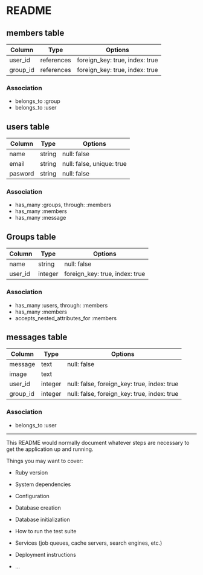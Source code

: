 # README

## members table
|Column|Type|Options|
|------|----|-------|
|user_id|references|foreign_key: true, index: true|
|group_id|references|foreign_key: true, index: true|

### Association
- belongs_to :group
- belongs_to :user

## users table
|Column|Type|Options|
|------|----|-------|
|name|string|null: false|
|email|string|null: false, unique: true|
|pasword|string|null: false|

### Association
- has_many :groups, through: :members
- has_many :members
- has_many :message

## Groups table
|Column|Type|Options|
|------|----|-------|
|name|string|null: false|
|user_id|integer|foreign_key: true, index: true|

### Association
- has_many :users, through: :members
- has_many :members
- accepts_nested_attributes_for :members

## messages table
|Column|Type|Options|
|------|----|-------|
|message|text|null: false|
|image|text||
|user_id|integer|null: false, foreign_key: true, index: true|
|group_id|integer|null: false, foreign_key: true, index: true|

### Association
- belongs_to :user




----------------------------------
This README would normally document whatever steps are necessary to get the
application up and running.

Things you may want to cover:

* Ruby version

* System dependencies

* Configuration

* Database creation

* Database initialization

* How to run the test suite

* Services (job queues, cache servers, search engines, etc.)

* Deployment instructions

* ...

